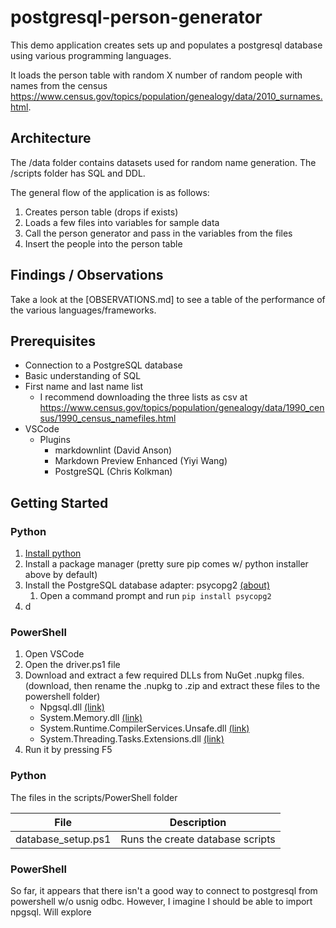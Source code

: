 # postgresql-person-generator

This demo application creates sets up and populates a postgresql database using various programming languages.

It loads the person table with random X number of random people with names from the census <https://www.census.gov/topics/population/genealogy/data/2010_surnames.html>.

## Architecture

The /data folder contains datasets used for random name generation. The /scripts folder has SQL and DDL.

The general flow of the application is as follows:

1. Creates person table (drops if exists)
2. Loads a few files into variables for sample data
3. Call the person generator and pass in the variables from the files
4. Insert the people into the person table

## Findings / Observations

Take a look at the [OBSERVATIONS.md] to see a table of the performance of the various languages/frameworks.

## Prerequisites

- Connection to a PostgreSQL database
- Basic understanding of SQL
- First name and last name list
  - I recommend downloading the three lists as csv at <https://www.census.gov/topics/population/genealogy/data/1990_census/1990_census_namefiles.html>
- VSCode
  - Plugins
    - markdownlint (David Anson)
    - Markdown Preview Enhanced (Yiyi Wang)
    - PostgreSQL (Chris Kolkman)

## Getting Started

### Python

1. [Install python](https://www.python.org/downloads/)
2. Install a package manager (pretty sure pip comes w/ python installer above by default)
3. Install the PostgreSQL database adapter: psycopg2 [(about)](http://initd.org/psycopg/docs/)
    1. Open a command prompt and run `pip install psycopg2`
4. d

### PowerShell

1. Open VSCode
2. Open the driver.ps1 file
3. Download and extract a few required DLLs from NuGet .nupkg files. (download, then rename the .nupkg to .zip and extract these files to the powershell folder)
    - Npgsql.dll [(link)](https://www.nuget.org/packages/Npgsql/)
    - System.Memory.dll [(link)](https://www.nuget.org/packages/System.Memory/)
    - System.Runtime.CompilerServices.Unsafe.dll [(link)](https://www.nuget.org/packages/System.Runtime.CompilerServices.Unsafe/)
    - System.Threading.Tasks.Extensions.dll [(link)](https://www.nuget.org/packages/System.Threading.Tasks.Extensions/)
4. Run it by pressing F5



### Python

The files in the scripts/PowerShell folder

| File | Description |
| --- | --- |
| database_setup.ps1 | Runs the create database scripts |

### PowerShell

So far, it appears that there isn't a good way to connect to postgresql from powershell w/o usnig odbc. However, I imagine I should be able to import npgsql. Will explore

